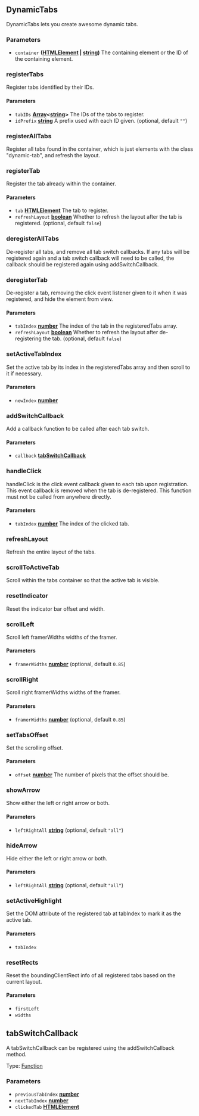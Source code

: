 <!-- Generated by documentation.js. Update this documentation by updating the source code. -->

## DynamicTabs

DynamicTabs lets you create awesome dynamic tabs.

### Parameters

-   `container` **([HTMLElement][1] \| [string][2])** The containing element or the ID of the containing element.

### registerTabs

Register tabs identified by their IDs.

#### Parameters

-   `tabIDs` **[Array][3]&lt;[string][2]>** The IDs of the tabs to register.
-   `idPrefix` **[string][2]** A prefix used with each ID given. (optional, default `""`)

### registerAllTabs

Register all tabs found in the container, which is just elements with the class "dynamic-tab", and refresh the layout.

### registerTab

Register the tab already within the container.

#### Parameters

-   `tab` **[HTMLElement][1]** The tab to register.
-   `refreshLayout` **[boolean][4]** Whether to refresh the layout after the tab is registered. (optional, default `false`)

### deregisterAllTabs

De-register all tabs, and remove all tab switch callbacks. If any tabs will be registered again and a tab switch
callback will need to be called, the callback should be registered again using addSwitchCallback.

### deregisterTab

De-register a tab, removing the click event listener given to it when it was registered, and hide the element from view.

#### Parameters

-   `tabIndex` **[number][5]** The index of the tab in the registeredTabs array.
-   `refreshLayout` **[boolean][4]** Whether to refresh the layout after de-registering the tab. (optional, default `false`)

### setActiveTabIndex

Set the active tab by its index in the registeredTabs array and then scroll to it if necessary.

#### Parameters

-   `newIndex` **[number][5]** 

### addSwitchCallback

Add a callback function to be called after each tab switch.

#### Parameters

-   `callback` **[tabSwitchCallback][6]** 

### handleClick

handleClick is the click event callback given to each tab upon registration.
This event callback is removed when the tab is de-registered.
This function must not be called from anywhere directly.

#### Parameters

-   `tabIndex` **[number][5]** The index of the clicked tab.

### refreshLayout

Refresh the entire layout of the tabs.

### scrollToActiveTab

Scroll within the tabs container so that the active tab is visible.

### resetIndicator

Reset the indicator bar offset and width.

### scrollLeft

Scroll left framerWidths widths of the framer.

#### Parameters

-   `framerWidths` **[number][5]**  (optional, default `0.85`)

### scrollRight

Scroll right framerWidths widths of the framer.

#### Parameters

-   `framerWidths` **[number][5]**  (optional, default `0.85`)

### setTabsOffset

Set the scrolling offset.

#### Parameters

-   `offset` **[number][5]** The number of pixels that the offset should be.

### showArrow

Show either the left or right arrow or both.

#### Parameters

-   `leftRightAll` **[string][2]**  (optional, default `"all"`)

### hideArrow

Hide either the left or right arrow or both.

#### Parameters

-   `leftRightAll` **[string][2]**  (optional, default `"all"`)

### setActiveHighlight

Set the DOM attribute of the registered tab at tabIndex to mark it as the active tab.

#### Parameters

-   `tabIndex`  

### resetRects

Reset the boundingClientRect info of all registered tabs based on the current layout.

#### Parameters

-   `firstLeft`  
-   `widths`  

## tabSwitchCallback

A tabSwitchCallback can be registered using the addSwitchCallback method.

Type: [Function][7]

### Parameters

-   `previousTabIndex` **[number][5]** 
-   `nextTabIndex` **[number][5]** 
-   `clickedTab` **[HTMLElement][1]** 

[1]: https://developer.mozilla.org/docs/Web/HTML/Element

[2]: https://developer.mozilla.org/docs/Web/JavaScript/Reference/Global_Objects/String

[3]: https://developer.mozilla.org/docs/Web/JavaScript/Reference/Global_Objects/Array

[4]: https://developer.mozilla.org/docs/Web/JavaScript/Reference/Global_Objects/Boolean

[5]: https://developer.mozilla.org/docs/Web/JavaScript/Reference/Global_Objects/Number

[6]: #tabswitchcallback

[7]: https://developer.mozilla.org/docs/Web/JavaScript/Reference/Statements/function
